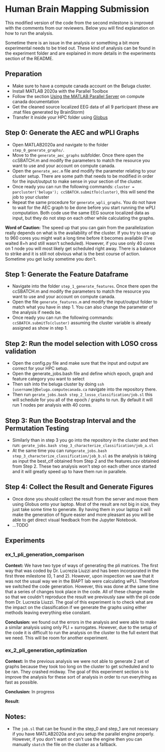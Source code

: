 # Human Brain Mapping Submission
This modified version of the code from the second milestone is improved with the comments from our reviewers. Below you will find explanation on how to run the analysis.

Sometime there is an issue in the analysis or something a bit more experimental needs to be tried out. These kind of analysis can be found in the experiment folder and are explained in more details in the experiments section of the README.

## Preparation
- Make sure to have a compute canada account on the Beluga cluster.
- Install MATLAB 2020a with the Parallel Toolbox
- Follow the section [Using the MATLAB Parallel Server](https://docs.computecanada.ca/wiki/MATLAB) on compute canada documentation
- Get the cleaned source localized EEG data of all 9 participant (these are .mat files generated by BrainStorm)
- Transfer it inside your HPC folder using [Globus](https://globus.computecanada.ca/)

## Step 0: Generate the AEC and wPLI Graphs
- Open MATLAB2020a and navigate to the folder `step_0_generate_graphs/`.
- Move to the `generate_aec_graphs` subfolder. Once there open the ccSBATCH.m and modify the parameters to match the resource you want to use and your account on compute canada.
- Open the `generate_aec.m` file and modify the parameter relating to your cluster setup. There are some path that needs to be modified in order for the input/output to make sense in your section of the cluster.
- Once ready you can run the following commands: `cluster = parcluster('beluga'); ccSBATCH.submitTo(cluster)`, this will send the job to your cluster
- Repeat the same procedure for `generate_wpli_graphs`. You do not have to wait for the AEC graph to be done before you start running the wPLI computation. Both code use the same EEG source localized data as input, but they do not step on each other while calculating the graphs.

**Word of Caution:** The speed up that you can gain from the parallelization really depends on what is the availability of the cluster. If you try to use up to 960 cores you might wait a long time before it becomes available (I've waited 8+h and still wasn't scheduled). However, if you use only 40 cores on 1 node you will most likely get scheduled right away. There is a balance to strike and it is still not obvious what is the best course of action. Sometime you get lucky sometime you don't.

## Step 1: Generate the Feature Dataframe
- Navigate into the folder `step_1_generate_features`. Once there open the ccSBATCH.m and modify the parameters to match the resource you want to use and your account on compute canada. 
- Open the file `generate_features.m` and modify the input/output folder to match what you have in step 1. You can also change the parameter of the analysis if needs be.
- Once ready you can run the following commands: `ccSBATCH.submitTo(cluster)` assuming the cluster variable is already assigned as show in step 1.

## Step 2: Run the model selection with LOSO cross validation
- Open the config.py file and make sure that the input and output are correct for your HPC setup.
- Open the generate_jobs.bash file and define which epoch, graph and feature category you want to select
- Then ssh into the beluga cluster by doing `ssh [username]@beluga.computecanada.ca` navigate into the repository there.
- Then run `gerate_jobs.bash step_2_losso_classification/job.sl` this will schedule for you all of the epoch / graphs to run. By default it will run 1 nodes per analysis with 40 cores.

## Step 3: Run the Bootstrap Interval and the Permutation Testing
- Similarly than in step 3 you go into the repository in the cluster and then run: `gerate_jobs.bash step_3_characterize_classification/job_a.sl`
- At the same time you can run`gerate_jobs.bash step_3_characterize_classification/job_b.sl` as the analysis is taking as input the best_clf obtained from Step 2 and the features.csv obtained from Step 2. These two analysis won't step on each other once started and it will greatly speed up to have them run in parallele.

## Step 4: Collect the Result and Generate Figures
- Once done you should collect the result from the server and move them using Globus onto your laptop. Most of the result are not big in size, they just take some time to generate. By having them in your laptop it will make the generation of figure easier and more pleasant as you will be able to get direct visual feedback from the Jupyter Notebook.
- ...TODO

## Experiments

### ex_1_pli_generation_comparison 
**Context:** We have two type of ways of generating the pli matrices. The first way that was coded by Dr. Lucrezia Liuzzi and has been incorporated in the first three milestone (0, 1 and 2). However, upon inspection we saw that it was not the usual way we in the BIAPT lab were calculating wPLI. Therefore we switched the code generation. However, this was done at the same time that a series of changes took place in the code. All of these change made so that we couldn't reproduce the result we previously saw with the pli code from Dr. Lucrezia Liuzzi. The goal of this experiment is to check what are the impact on the classification if we generate the graphs using either methods leaving everything else constant.

**Conclusion:** we found out the errors in the analysis and were able to make a similar analysis using only PLI + surrogates. However, due to the setup of the code it is difficult to run the analysis on the cluster to the full extent that we need. This will be room for another experiment.

### ex_2_pli_generation_optimization
**Context:** In the previous analysis we were not able to generate 2 set of graphs because they took too long on the cluster to get scheduled and to be ran. They crashed midway. The goal of this experiment section is to improve the analysis for these sort of analysis in order to run everything as fast as possible.

**Conclusion:** In progress

**Result**:

## Notes:
- The `job.sl` that can be found in the step_0 and step_1 are not necessary if you have MATLAB2020a and you setup the parallel engine properly. However, if you don't want or can't use the engine then you can manually `sbatch` the file on the cluster as a fallback.